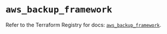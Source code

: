 # `aws_backup_framework`

Refer to the Terraform Registry for docs: [`aws_backup_framework`](https://registry.terraform.io/providers/hashicorp/aws/5.63.0/docs/resources/backup_framework).
